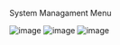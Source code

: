 System Managament Menu


![image](https://user-images.githubusercontent.com/14141373/179262702-cdbaecbb-df93-4860-8c8a-5d8889bd1f77.png)
![image](https://user-images.githubusercontent.com/14141373/179262748-89241c24-7fa2-470a-98c0-b70245aa671d.png)
![image](https://user-images.githubusercontent.com/14141373/179262793-6e0a32d5-68ac-49b1-87a2-45a63d2a9eb7.png)
